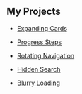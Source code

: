 
## My Projects

- <a href="https://expanding-cards-jayaxsurya.netlify.app/" target="_blank">Expanding Cards</a>

- <a href="https://progress-steps-jayaxsurya.netlify.app/" target="_blank">Progress Steps</a>

- <a href="https://rotating-navigation-jayaxsurya.netlify.app/" target="_blank">Rotating Navigation</a>

- <a href="https://hidden-search-jayaxsurya.netlify.app/" target="_blank">Hidden Search</a>

- <a href="https://blurry-loading-jayaxsurya.netlify.app/" target="_blank">Blurry Loading</a>


